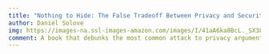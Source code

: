 ```yaml
---
title: "Nothing to Hide: The False Tradeoff Between Privacy and Security"
author: Daniel Solove
img: https://images-na.ssl-images-amazon.com/images/I/41aA6ka8BcL._SX385_BO1,204,203,200_.jpg
comment: A book that debunks the most common attack to privacy arguments.
---
```

